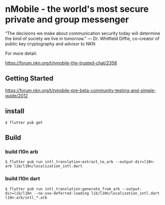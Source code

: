 # nMobile - the world's most secure private and group messenger

“The decisions we make about communication security today will determine the kind of society we live in tomorrow.”
                                 — Dr. Whitfield Diffie, co-creator of public key cryptography and advisor to NKN


For more detail: 

https://forum.nkn.org/t/nmobile-the-trusted-chat/2358



## Getting Started

https://forum.nkn.org/t/nmobile-pre-beta-community-testing-and-simple-guide/2012


## install
```shelllanguage
$ flutter pub get
```
## Build

### build l10n arb
```shelllanguage
$ flutter pub run intl_translation:extract_to_arb --output-dir=l10n-arb lib/l10n/localization_intl.dart
```

### build l10n dart
```shelllanguage
$ flutter pub run intl_translation:generate_from_arb --output-dir=lib/l10n --no-use-deferred-loading lib/l10n/localization_intl.dart l10n-arb/intl_*.arb
```

